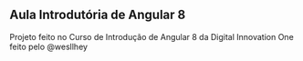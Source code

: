## Aula Introdutória de Angular 8

Projeto feito no Curso de Introdução de Angular 8 da Digital Innovation One feito pelo @wesllhey